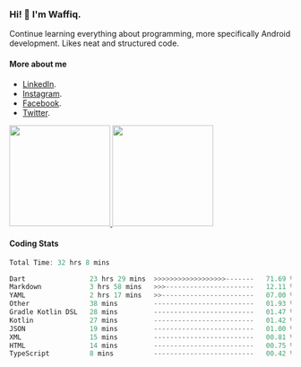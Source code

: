 ### Hi! 👋 I'm Waffiq.

Continue learning everything about programming, more specifically Android development. Likes neat and structured code.

#### More about me 
- [LinkedIn](https://www.linkedin.com/in/waffiqaziz/).
- [Instagram](https://www.instagram.com/waffiqaziz/).
- [Facebook](https://web.facebook.com/WaffiqAziz/).
- [Twitter](https://twitter.com/AzizWaffiq).

<p align="left">
<a href="https://github.com/waffiqaziz">
  <img height="180em" src="https://github-readme-stats-eight-theta.vercel.app/api?username=waffiqaziz&show_icons=true&theme=algolia&include_all_commits=true&count_private=true"/>
  <img height="180em" src="https://github-readme-stats-eight-theta.vercel.app/api/top-langs/?username=waffiqaziz&layout=compact&langs_count=8&theme=algolia"/>
</a>
</p>

#### Coding Stats
<!--START_SECTION:waka-->

```rust
Total Time: 32 hrs 8 mins

Dart                23 hrs 29 mins  >>>>>>>>>>>>>>>>>>-------   71.69 %
Markdown            3 hrs 58 mins   >>>----------------------   12.11 %
YAML                2 hrs 17 mins   >>-----------------------   07.00 %
Other               38 mins         -------------------------   01.93 %
Gradle Kotlin DSL   28 mins         -------------------------   01.47 %
Kotlin              27 mins         -------------------------   01.42 %
JSON                19 mins         -------------------------   01.00 %
XML                 15 mins         -------------------------   00.81 %
HTML                14 mins         -------------------------   00.75 %
TypeScript          8 mins          -------------------------   00.42 %
```

<!--END_SECTION:waka-->
